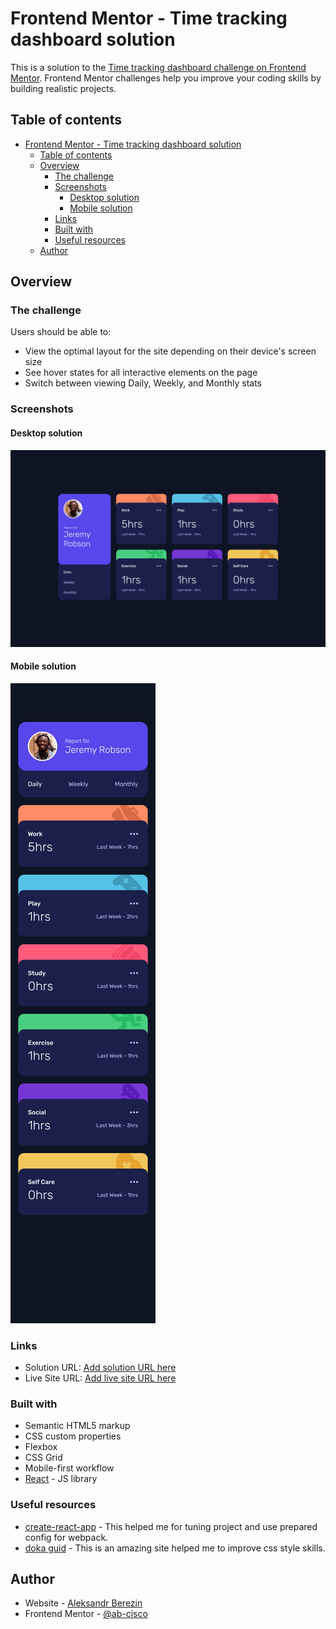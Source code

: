 # Frontend Mentor - Time tracking dashboard solution

This is a solution to the [Time tracking dashboard challenge on Frontend Mentor](https://www.frontendmentor.io/challenges/time-tracking-dashboard-UIQ7167Jw). Frontend Mentor challenges help you improve your coding skills by building realistic projects.

## Table of contents

- [Frontend Mentor - Time tracking dashboard solution](#frontend-mentor---time-tracking-dashboard-solution)
  - [Table of contents](#table-of-contents)
  - [Overview](#overview)
    - [The challenge](#the-challenge)
    - [Screenshots](#screenshots)
      - [Desktop solution](#desktop-solution)
      - [Mobile solution](#mobile-solution)
    - [Links](#links)
    - [Built with](#built-with)
    - [Useful resources](#useful-resources)
  - [Author](#author)

## Overview

### The challenge

Users should be able to:

-   View the optimal layout for the site depending on their device's screen size
-   See hover states for all interactive elements on the page
-   Switch between viewing Daily, Weekly, and Monthly stats

### Screenshots

#### Desktop solution

![Desktop](./desktop.png)

#### Mobile solution

![Mobile](./mobile.png)

### Links

-   Solution URL: [Add solution URL here](https://your-solution-url.com)
-   Live Site URL: [Add live site URL here](https://your-live-site-url.com)

### Built with

-   Semantic HTML5 markup
-   CSS custom properties
-   Flexbox
-   CSS Grid
-   Mobile-first workflow
-   [React](https://reactjs.org/) - JS library

### Useful resources

-   [create-react-app](https://create-react-app.dev/docs/getting-started) - This helped me for tuning project and use prepared config for webpack.
-   [doka guid](https://doka.guide/) - This is an amazing site helped me to improve css style skills.

## Author

-   Website - [Aleksandr Berezin](https://www.your-site.com)
-   Frontend Mentor - [@ab-cisco](https://www.frontendmentor.io/profile/ab-cisco)
